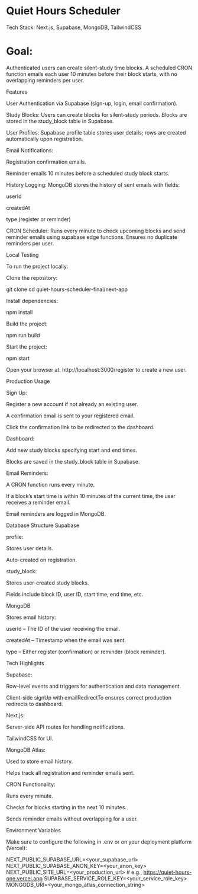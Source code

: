 # Quiet Hours Scheduler

Tech Stack: Next.js, Supabase, MongoDB, TailwindCSS

# Goal: 
Authenticated users can create silent-study time blocks. A scheduled CRON function emails each user 10 minutes before their block starts, with no overlapping reminders per user.

Features

User Authentication via Supabase (sign-up, login, email confirmation).

Study Blocks: Users can create blocks for silent-study periods. Blocks are stored in the study_block table in Supabase.

User Profiles: Supabase profile table stores user details; rows are created automatically upon registration.

Email Notifications:

Registration confirmation emails.

Reminder emails 10 minutes before a scheduled study block starts.

History Logging: MongoDB stores the history of sent emails with fields:

userId

createdAt

type (register or reminder)

CRON Scheduler: Runs every minute to check upcoming blocks and send reminder emails using supabase edge functions. Ensures no duplicate reminders per user.

Local Testing

To run the project locally:

Clone the repository:

git clone <repository-url>
cd quiet-hours-scheduler-final/next-app


Install dependencies:

npm install


Build the project:

npm run build


Start the project:

npm start


Open your browser at: http://localhost:3000/register to create a new user.

Production Usage

Sign Up:

Register a new account if not already an existing user.

A confirmation email is sent to your registered email.

Click the confirmation link to be redirected to the dashboard.

Dashboard:

Add new study blocks specifying start and end times.

Blocks are saved in the study_block table in Supabase.

Email Reminders:

A CRON function runs every minute.

If a block’s start time is within 10 minutes of the current time, the user receives a reminder email.

Email reminders are logged in MongoDB.

Database Structure
Supabase

profile:

Stores user details.

Auto-created on registration.

study_block:

Stores user-created study blocks.

Fields include block ID, user ID, start time, end time, etc.

MongoDB

Stores email history:

userId – The ID of the user receiving the email.

createdAt – Timestamp when the email was sent.

type – Either register (confirmation) or reminder (block reminder).

Tech Highlights

Supabase:

Row-level events and triggers for authentication and data management.

Client-side signUp with emailRedirectTo ensures correct production redirects to dashboard.

Next.js:

Server-side API routes for handling notifications.

TailwindCSS for UI.

MongoDB Atlas:

Used to store email history.

Helps track all registration and reminder emails sent.

CRON Functionality:

Runs every minute.

Checks for blocks starting in the next 10 minutes.

Sends reminder emails without overlapping for a user.

Environment Variables

Make sure to configure the following in .env or on your deployment platform (Vercel):

NEXT_PUBLIC_SUPABASE_URL=<your_supabase_url>
NEXT_PUBLIC_SUPABASE_ANON_KEY=<your_anon_key>
NEXT_PUBLIC_SITE_URL=<your_production_url>  # e.g., https://quiet-hours-one.vercel.app
SUPABASE_SERVICE_ROLE_KEY=<your_service_role_key>
MONGODB_URI=<your_mongo_atlas_connection_string>